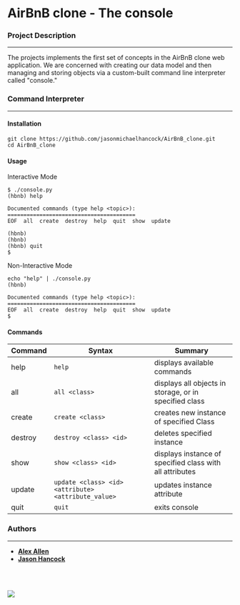 # AirBnB clone - The console

### Project Description
---
The projects implements the first set of concepts in the AirBnB clone web application. We are concerned with creating our data model and then managing and storing objects via a custom-built command line interpreter called "console."

### Command Interpreter
---

#### Installation
```
git clone https://github.com/jasonmichaelhancock/AirBnB_clone.git
cd AirBnB_clone
```
#### Usage
Interactive Mode
```
$ ./console.py
(hbnb) help

Documented commands (type help <topic>):
========================================
EOF  all  create  destroy  help  quit  show  update

(hbnb)
(hbnb)
(hbnb) quit
$
```

Non-Interactive Mode
```
echo "help" | ./console.py
(hbnb)

Documented commands (type help <topic>):
========================================
EOF  all  create  destroy  help  quit  show  update
$
```

#### Commands
| Command | Syntax | Summary |
| --- | --- | --- |
| help | `help` | displays available commands |
| all | `all <class>` | displays all objects in storage, or in specified class |
| create | `create <class>` | creates new instance of specified Class |
| destroy | `destroy <class> <id>` | deletes specified instance |
| show | `show <class> <id>` | displays instance of specified class with all attributes | 
| update | `update <class> <id> <attribute> <attribute_value>` | updates instance attribute |
| quit | `quit` | exits console |

### Authors
---

* [**Alex Allen**](https://github.com/sanjurosaves)
* [**Jason Hancock**](https://github.com/jasonmichaelhancock)

<br><br>
<p align="center">

<a href="https://www.holbertonschool.com"><img src="https://intranet.hbtn.io/assets/holberton-logo-simplified-d4e8a1e8bf5ad93c8c3ce32895b4b53749b477b7ba7342d7f064e6883bcd3be2.png"></a>

</p>
